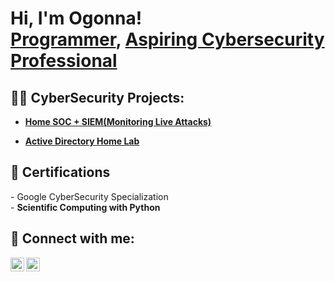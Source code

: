 <h1>Hi, I'm Ogonna! <br/><a href="https://github.com/BigBoyCodes">Programmer</a>, <a href="https://www.linkedin.com/in/ogonna-obinna/">Aspiring Cybersecurity Professional</a> </h1>

<h2>👨‍💻 CyberSecurity Projects:</h2>

- <b><a href = "https://github.com/BigBoyCodes/SOC-SIEMLab/blob/main/README.md"/> Home SOC + SIEM(Monitoring Live Attacks)</a></b>

- <b><a href = "https://github.com/BigBoyCodes/ActiveDirectoryLab/blob/main/README.md"/> Active Directory Home Lab</a></b>

<h2>📄 Certifications</h2>
- Google CyberSecurity Specialization<br>
- <b>Scientific Computing with Python</b>


<h2> 🤳 Connect with me:</h2>

[<img align="left" alt="JoshMadakor | LinkedIn" width="22px" src="https://cdn.jsdelivr.net/npm/simple-icons@v3/icons/linkedin.svg" />][linkedin]
[<img align="left" alt="JoshMadakor | Instagram" width="22px" src="https://cdn.jsdelivr.net/npm/simple-icons@v3/icons/instagram.svg" />][instagram]


[instagram]: https://www.instagram.com/obinna_doinz/
[linkedin]: https://linkedin.com/in/ogonna-obinna
